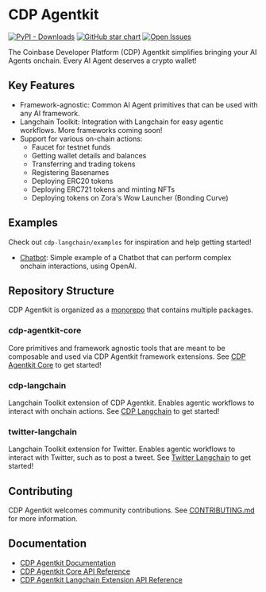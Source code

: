 # CDP Agentkit

[![PyPI - Downloads](https://img.shields.io/pypi/dm/cdp-agentkit-core?style=flat-square)](https://pypistats.org/packages/cdp-agentkit-core)
[![GitHub star chart](https://img.shields.io/github/stars/coinbase/cdp-agentkit?style=flat-square)](https://star-history.com/#coinbase/cdp-agentkit)
[![Open Issues](https://img.shields.io/github/issues-raw/coinbase/cdp-agentkit?style=flat-square)](https://github.com/coinbase/cdp-agentkit/issues)

The Coinbase Developer Platform (CDP) Agentkit simplifies bringing your AI Agents onchain. Every AI Agent deserves a crypto wallet!

## Key Features
- Framework-agnostic: Common AI Agent primitives that can be used with any AI framework.
- Langchain Toolkit: Integration with Langchain for easy agentic workflows. More frameworks coming soon!
- Support for various on-chain actions:
  - Faucet for testnet funds
  - Getting wallet details and balances
  - Transferring and trading tokens
  - Registering Basenames
  - Deploying ERC20 tokens
  - Deploying ERC721 tokens and minting NFTs
  - Deploying tokens on Zora's Wow Launcher (Bonding Curve)

## Examples
Check out `cdp-langchain/examples` for inspiration and help getting started!
- [Chatbot](./cdp-langchain/examples/chatbot/README.md): Simple example of a Chatbot that can perform complex onchain interactions, using OpenAI.

## Repository Structure
CDP Agentkit is organized as a [monorepo](https://en.wikipedia.org/wiki/Monorepo) that contains multiple packages.

### cdp-agentkit-core
Core primitives and framework agnostic tools that are meant to be composable and used via CDP Agentkit framework extensions.
See [CDP Agentkit Core](./cdp-agentkit-core/README.md) to get started!

### cdp-langchain
Langchain Toolkit extension of CDP Agentkit. Enables agentic workflows to interact with onchain actions.
See [CDP Langchain](./cdp-langchain/README.md) to get started!

### twitter-langchain
Langchain Toolkit extension for Twitter. Enables agentic workflows to interact with Twitter, such as to post a tweet.
See [Twitter Langchain](./twitter-langchain/README.md) to get started!

## Contributing
CDP Agentkit welcomes community contributions.
See [CONTRIBUTING.md](CONTRIBUTING.md) for more information.

## Documentation
- [CDP Agentkit Documentation](https://docs.cdp.coinbase.com/agentkit/docs/welcome)
- [CDP Agentkit Core API Reference](https://coinbase.github.io/cdp-agentkit/cdp-agentkit-core/index.html)
- [CDP Agentkit Langchain Extension API Reference](https://coinbase.github.io/cdp-agentkit/cdp-langchain/index.html)
